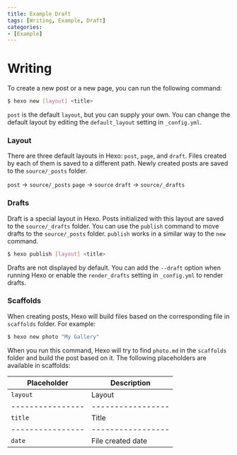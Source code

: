 ```yaml
---
title: Example Draft
tags: [Writing, Example, Draft]
categories:
- [Example]
---
```

# Writing
To create a new post or a new page, you can run the following command:

```bash
$ hexo new [layout] <title>
```

`post` is the default `layout`, but you can supply your own. You can change the default layout by editing the `default_layout` setting in `_config.yml`.

### Layout
There are three default layouts in Hexo: `post`, `page`, and `draft`. Files created by each of them is saved to a different path. Newly created posts are saved to the `source/_posts` folder.

`post` -> `source/_posts`
`page` -> `source`
`draft` -> `source/_drafts`

### Drafts
Draft is a special layout in Hexo. Posts initialized with this layout are saved to the `source/_drafts` folder. You can use the `publish` command to move drafts to the `source/_posts` folder. `publish` works in a similar way to the `new` command.

```bash
$ hexo publish [layout] <title>
```

Drafts are not displayed by default. You can add the `--draft` option when running Hexo or enable the `render_drafts` setting in `_config.yml` to render drafts.

### Scaffolds
When creating posts, Hexo will build files based on the corresponding file in `scaffolds` folder. For example:

```bash
$ hexo new photo "My Gallery"
```

When you run this command, Hexo will try to find `photo.md` in the `scaffolds` folder and build the post based on it. The following placeholders are available in scaffolds:

**Placeholder** | **Description**
----------------|-----------------
`layout`        | Layout
----------------|-----------------
`title`         | Title
----------------|-----------------
`date`          | File created date
